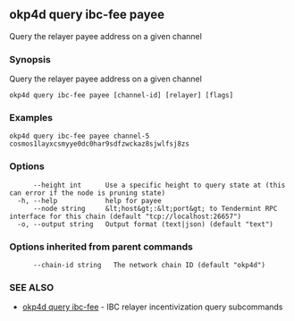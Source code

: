 ## okp4d query ibc-fee payee

Query the relayer payee address on a given channel

### Synopsis

Query the relayer payee address on a given channel

```
okp4d query ibc-fee payee [channel-id] [relayer] [flags]
```

### Examples

```
okp4d query ibc-fee payee channel-5 cosmos1layxcsmyye0dc0har9sdfzwckaz8sjwlfsj8zs
```

### Options

```
      --height int      Use a specific height to query state at (this can error if the node is pruning state)
  -h, --help            help for payee
      --node string     &lt;host&gt;:&lt;port&gt; to Tendermint RPC interface for this chain (default "tcp://localhost:26657")
  -o, --output string   Output format (text|json) (default "text")
```

### Options inherited from parent commands

```
      --chain-id string   The network chain ID (default "okp4d")
```

### SEE ALSO

* [okp4d query ibc-fee](okp4d_query_ibc-fee.md)	 - IBC relayer incentivization query subcommands
